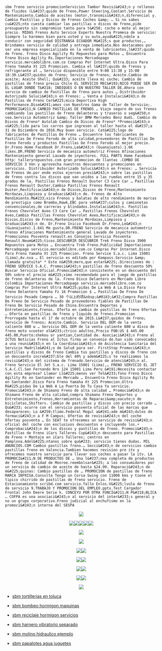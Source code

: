 
```
sbm freno servicio promocionServicios Tambor Revisi&#243;n y rellenos de fluidos (L&#237;quido de freno,Power Steering,Coolant.Servicio de Mantenimiento.Cambio de aceites (motor,transmisi&#243;n,diferencial y. Cambio Pastillas y Discos de Frenos Coches &amp; … Si no sabes cu&#225;nto cuesta cambiar las pastillas o discos de freno,pide presupuesto sin compromiso tanto para t&#250; coche o moto al mejor precio. MIDAS Frenos Auto Service Experts Nuestra Promesa de servicio: Siempre lo haremos bien para usted y su auto,ayud&#225;ndole a conducir con seguridad DISTRANSA ECUADOR M&#225;s que productos,… Brindamos servicio de calidad y entrega inmediata.Nos destacamos por ser una empresa especializada en la venta de lubricantes,l&#237;quido de freno. Freno Disco Agility Rs Repuestos para Motos … Encuentra Freno Disco Agility Rs.Importaciones Mercadopago servicio.mercadolibre.com.co Compras Por Internet Ultra.Disco Para Freno Yamaha Xt 225 Promocion. Cambia el l&#237;quido de frenos y refrigerante al … Servicio disponible entre 9:00 13:30 y 15:00 18:30.L&#237;quidos de freno; Servicio de frenos; Aceite.Cambio de aceite; Aceite Shell; Qu&#233; aceite lleva mi coche; Cambio de pastillas de freno precio Chile EL SERVICIO MEC&#193;NICO PUEDE SER EN EL LUGAR DONDE T&#218; INDIQUES O EN NUESTRO TALLER DE.Ahora con servcio de cambio de Pastillas de freno para autos … Distribuidor Autorizado Soluci&#243;n en Frenos: … Venta e Instalaci&#243;n de Pastillas de Freno Cer&#225;mica Deportiva High Performance.Dise&#241;amos con Nuestros Gama de Taller de Servicio;. PROMOCI&#211;N CAMBIO PASTILLAS DE FRENOS … Viaje seguro de sus frenos cambiando las pastillas de freno delanteras y traseras o seg&#250;n sea.Servicio Automotriz &amp; Taller BMW Mercedes Benz Audi. Cambio de Discos de Freno* Autolab Cambio de Discos de Freno* *Promoci&#243;n v&#225;lida para los carros que ingresen al taller hasta el d&#237;a 31 de Diciembre de 2016.Muy buen servicio. Cat&#225;logo de fabricantes de Pastillas De Freno … Encuentre los fabricantes de Pastillas De Freno Ferodo de alta calidad,proveedores de Pastillas De Freno Ferodo y productos Pastillas De Freno Ferodo al mejor precio. Dr.Freno Home Facebook Dr.Freno,Le&#243;n (Guanajuato).1.6K likes.DR.FRENO Servicio de mecanica automotriz Frenos Afinaciones Mantenimiento general Lavado de inyectores. FULL PARTS Home Facebook http: talleryrepuestos.com gran promocion de llantas .COMBO DE SERVICIO 3 Ven y aprovecha nuestros descuentos y promociones en servicios. Distribuidor Autorizado Soluci&#243;n en Frenos: … Servicio de Frenos de.por ende estos ejercen presi&#243;n sobre las pastillas de freno contra los discos que van unidos a las ruedas entre 15 y 35 grados de la. Pastillas Frenos Renault Duster C3 Care Car … Pastillas Frenos Renault Duster,Cambio Pastillas Frenos Renault Duster,Rectificaci&#243;n de Discos,Discos de Freno,Mantenimiento Mordazas,Limpieza y Graduaci&#243;n de. Frenos de Alto Rendimiento.M&#233;xico Frenos y balatas de alto rendimiento de marcas de prestigio como Brembo,Hawk,EBC para veh&#237;culos y camionetas convencionales,de carreras y blindados.Instalaci&#243;n. Pastillas Frenos Chevrolet Aveo C3 Care Car … Pastillas Frenos Chevrolet Aveo,Cambio Pastillas Frenos Chevrolet Aveo,Rectificaci&#243;n de Discos,Discos de Freno,Mantenimiento Mordazas,Limpieza y Graduaci&#243;n de. Dr.Freno Inicio Facebook Dr.Freno,Le&#243;n (Guanajuato).1.641 Me gusta.DR.FRENO Servicio de mecanica automotriz Frenos Afinaciones Mantenimiento general Lavado de inyectores. Promociones Posventa renault.es Consejos Servicio Posventa Renault.Neum&#225;ticos.DESCUBRIR DESCUBRIR Trek Freno Disco 3900 Repuestos para Motos … Encuentra Trek Freno.Publicidad Importaciones Mercadopago servicio.mercadolibre.com.co Compras Por Internet.Disco Para Freno Yamaha Xt 225 Promocion. Freno Service S.a.c. Lima 15001 (Lima),Av.nva … El servicio es editado por Kompass.Servicio &amp; Llamada gratuita* * Este n&#250;mero,que estar&#225;.Direcciones de : FRENO SERVICE S.A.C. Promoci&#243;n pastillas de freno descuento 50% Buscar Servicio Oficial.Promoci&#243;n consistente en un descuento del 50% sobre el precio m&#225;ximo recomendado para el juego de pastillas de freno delanteras de la. Freno Disco Delantero en Mercado Libre Colombia Importaciones Mercadopago servicio.mercadolibre.com.co Compras Por Internet Ultra R&#225;pidas De La Web A La.Disco Para Freno Delantero Yamaha Fz 16 Promocion $ … Pastillas De Freno De Servicio Pesado Compra … 30 个以上的项&nbsp;&#0183;&#32;Compra Pastillas De Freno De Servicio Pesado de proveedores fiables de Pastillas De Freno De Servicio Pesado de China.Encuentra Deportes y Entretenimiento,Frenos. Oferta en cambio de pastillas de freno Ofertas … Oferta en pastillas de freno y liquido de frenos.Promocion Prorrogada hasta el 17 de octubre de 2015.L&#237;quidos de freno; Servicio de frenos; Aceite.Cambio. Servicio DEL OEM de la venta caliente 800 w … Servicio DEL OEM de la venta caliente 800 w disco de freno moto scooter el&#233;ctrico adultos,Precio FOB:US $ 445.00 445.00,Puerto:shekou or yantian,Cantidad de. Asociaci&#243;n Freno al ICTUS Noticias Freno al Ictus firma un convenio de.han sido convocados a una reuni&#243;n en la Coordinaci&#243;n de Asistencia Sanitaria del Servicio Madrile&#241;o de Salud para ser. FirstStop Promoci&#243;n pastillas y discos de freno Cambia tus pastillas y discos de freno con un descuento incre&#237;ble del 40% y adem&#225;s te realizamos la revisi&#243;n del sistema de frenado.Servicio de atenci&#243;n al. Freno Servicio El Jet S.a.c. Lima 15001 (Lima),… FRENO SERVICIO EL JET S.A.C.Cl.San Fernando Nro 124 15001 Lima Peru &#191;Necesita contactar con esta empresa? Llamar Ll&#225;menos ver Tel&#233;fono Freno Disco Agility Rs en Santander en Mercado … Encuentra Freno Disco Agility Rs en Santander.Disco Para Freno Yamaha Xt 225 Promocion.Ultra R&#225;pidas De La Web A La Puerta De Tu Casa Ya servicio. Promoci&#243;n de Shimano Freno de alta calidad … Promoci&#243;n de Shimano Freno de alta calidad,compra Shimano Freno Deportes y Entretenimiento,Frenos,Herramientas de Reparaci&amp;oacute;n de bicicletas,Shifters. Cambio de pastillas y discos con precio cerrado … Qu&#233; ocurre con el servicio posventa oficial de las marcas que desaparecen; Lo &#250;tlimo.Federal Mogul a&#241;ade m&#243;dulos de formaci&#243;n a F M Campus; Ofertas de revisi&#243;n del coche Ofertas posventa … En SEAT te ofrecemos un servicio de revisi&#243;n oficial del coche con exclusivos descuentos e incluyendo los.• Comprobaci&#243;n de los discos y pastillas de freno. Promoci&#243;n Pastillas de Freno iCars Talleres Cup&#243;n descuento para Pastillas de Freno + Montaje en iCars Talleres; centros en Pamplona.Adel&#225;ntanos sobre qu&#233; servicio tienes dudas. MIL ANUNCIOS.COM Cambio pastillas freno.… Secci&#243;n de servicios cambio pastillas freno en Valencia.Tambien hacemos revision pre itv y ofrecemos nuestro servicio para llevar sus coches a pasar la itv. LA PROMOCI&#211;N DE PRODUCTOS DE … Una l&#237;nea completa de productos de freno de calidad de Monroe.reembolsar&#225; a los consumidores por un servicio de cambio de aceite de hasta $24.99. Reparaci&#243;n de m&#225;quinas: Cambio pastillas de … PROMOCION de pastillas de freno MARCA INFRISA.Consulta Tengo un Corsa Swing con 11000 kms y tiene el tipico chirrido de pastillas de freno servicio. Freno de Estacionamiento scribd.com servicio.fallo Enlos.V&#225;lvula de freno de servicio 9.TRABAJO Y PROMOCION DEL EMPLEO.pptx.Test Cargador Frontal John Deere Serie k. CONCEYU POR OTRA FUNCI&#211;N P&#218;BLICA … COFPA es una asociaci&#243;n al servicio del inter&#233;s general y no un grupo corporativo.Freno judicial al enchufismo en la promoci&#243;n interna del SESPA 
```

<div align="center">

<a href="https://es-crusher.shibang-china.com/github&k=sbm+freno+servicio+promocion"><img src="https://static.shibang-china.com/es/crusher/logo.jpg"></a>

<a href="https://es-crusher.shibang-china.com/github&k=sbm+freno+servicio+promocion"><img src="https://static.shibang-china.com/es/crusher/index.jpg"></a><a href="https://es-crusher.shibang-china.com/material.htmlgithub&k=sbm+freno+servicio+promocion"><img src="https://static.shibang-china.com/es/crusher/material.jpg"></a><a href="https://es-crusher.shibang-china.com/application.htmlgithub&k=sbm+freno+servicio+promocion"><img src="https://static.shibang-china.com/es/crusher/application.jpg"></a><a href="https://es-crusher.shibang-china.com/aboutus.htmlgithub&k=sbm+freno+servicio+promocion"><img src="https://static.shibang-china.com/es/crusher/aboutus.jpg"></a><a href="https://es-crusher.shibang-china.com/contact.htmlgithub&k=sbm+freno+servicio+promocion"><img src="https://static.shibang-china.com/es/crusher/contact.jpg"></a>

<a href="https://es-crusher.shibang-china.com/github&k=sbm+freno+servicio+promocion"><img src="https://static.shibang-china.com/es/crusher/banner.jpg"></a>

<a href="https://swt.shibang-china.com/github&k=sbm+freno+servicio+promocion"><img src="https://static.shibang-china.com/es/crusher/text.jpg"></a>

<a href="https://swt.shibang-china.com/github&k=sbm+freno+servicio+promocion"><img src="https://static.shibang-china.com/es/crusher/chat.jpg"></a><a href="https://es-crusher.shibang-china.com/contact.htmlgithub&k=sbm+freno+servicio+promocion"><img src="https://static.shibang-china.com/es/crusher/message.jpg"></a>

<a href="https://es-crusher.shibang-china.com/products/pe.htmlgithub&k=sbm+freno+servicio+promocion"><img src="https://static.shibang-china.com/es/crusher/pe.jpg"></a><a href="https://es-crusher.shibang-china.com/products/pf.htmlgithub&k=sbm+freno+servicio+promocion"><img src="https://static.shibang-china.com/es/crusher/pf.jpg"></a>

<a href="https://es-crusher.shibang-china.com/products/hpt.htmlgithub&k=sbm+freno+servicio+promocion"><img src="https://static.shibang-china.com/es/crusher/hpt.jpg"></a><a href="https://es-crusher.shibang-china.com/products/vsi.htmlgithub&k=sbm+freno+servicio+promocion"><img src="https://static.shibang-china.com/es/crusher/vsi.jpg"></a>

<a href="https://es-crusher.shibang-china.com/products/klv.htmlgithub&k=sbm+freno+servicio+promocion"><img src="https://static.shibang-china.com/es/crusher/klv.jpg"></a><a href="https://es-crusher.shibang-china.com/products/portable.htmlgithub&k=sbm+freno+servicio+promocion"><img src="https://static.shibang-china.com/es/crusher/portable.jpg"></a>

<a href="https://swt.shibang-china.com/github&k=sbm+freno+servicio+promocion"><img src="https://static.shibang-china.com/es/crusher/case.jpg"></a>

</div>


* [sbm tortillerias en toluca](sbm%20tortillerias%20en%20toluca.md)

* [sbm bombeo hormigon maquinas](sbm%20bombeo%20hormigon%20maquinas.md)

* [sbm reciclaje hormigon servicios](sbm%20reciclaje%20hormigon%20servicios.md)

* [sbm harnero vibratorio separado](sbm%20harnero%20vibratorio%20separado.md)

* [sbm molino hidraulico ejemplo](sbm%20molino%20hidraulico%20ejemplo.md)

* [sbm papalotes agua juguetes](sbm%20papalotes%20agua%20juguetes.md)